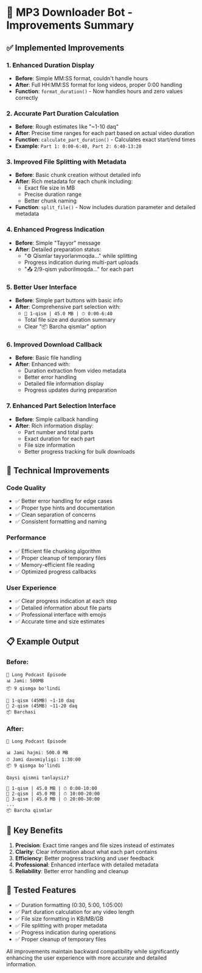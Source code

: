 # 🎵 MP3 Downloader Bot - Improvements Summary

## ✅ Implemented Improvements

### 1. **Enhanced Duration Display**
- **Before**: Simple MM:SS format, couldn't handle hours
- **After**: Full HH:MM:SS format for long videos, proper 0:00 handling
- **Function**: `format_duration()` - Now handles hours and zero values correctly

### 2. **Accurate Part Duration Calculation**
- **Before**: Rough estimates like "~1-10 daq"
- **After**: Precise time ranges for each part based on actual video duration
- **Function**: `calculate_part_duration()` - Calculates exact start/end times
- **Example**: `Part 1: 0:00-6:40, Part 2: 6:40-13:20`

### 3. **Improved File Splitting with Metadata**
- **Before**: Basic chunk creation without detailed info
- **After**: Rich metadata for each chunk including:
  - Exact file size in MB
  - Precise duration range
  - Better chunk naming
- **Function**: `split_file()` - Now includes duration parameter and detailed metadata

### 4. **Enhanced Progress Indication**
- **Before**: Simple "Tayyor" message
- **After**: Detailed preparation status:
  - "⚙️ Qismlar tayyorlanmoqda..." while splitting
  - Progress indication during multi-part uploads
  - "📤 2/9-qism yuborilmoqda..." for each part

### 5. **Better User Interface**
- **Before**: Simple part buttons with basic info
- **After**: Comprehensive part selection with:
  - `📀 1-qism | 45.0 MB | ⏱ 0:00-6:40`
  - Total file size and duration summary
  - Clear "📦 Barcha qismlar" option

### 6. **Improved Download Callback**
- **Before**: Basic file handling
- **After**: Enhanced with:
  - Duration extraction from video metadata
  - Better error handling
  - Detailed file information display
  - Progress updates during preparation

### 7. **Enhanced Part Selection Interface**
- **Before**: Simple callback handling
- **After**: Rich information display:
  - Part number and total parts
  - Exact duration for each part
  - File size information
  - Better progress tracking for bulk downloads

## 🔧 Technical Improvements

### Code Quality
- ✅ Better error handling for edge cases
- ✅ Proper type hints and documentation
- ✅ Clean separation of concerns
- ✅ Consistent formatting and naming

### Performance
- ✅ Efficient file chunking algorithm
- ✅ Proper cleanup of temporary files
- ✅ Memory-efficient file reading
- ✅ Optimized progress callbacks

### User Experience
- ✅ Clear progress indication at each step
- ✅ Detailed information about file parts
- ✅ Professional interface with emojis
- ✅ Accurate time and size estimates

## 📋 Example Output

### Before:
```
🎵 Long Podcast Episode
📊 Jami: 500MB
📦 9 qismga bo'lindi

📀 1-qism (45MB) ~1-10 daq
📀 2-qism (45MB) ~11-20 daq
📦 Barchasi
```

### After:
```
🎵 Long Podcast Episode

📊 Jami hajmi: 500.0 MB
⏱ Jami davomiyligi: 1:30:00
📦 9 qismga bo'lindi

Qaysi qismni tanlaysiz?

📀 1-qism | 45.0 MB | ⏱ 0:00-10:00
📀 2-qism | 45.0 MB | ⏱ 10:00-20:00
📀 3-qism | 45.0 MB | ⏱ 20:00-30:00
...
📦 Barcha qismlar
```

## 🚀 Key Benefits

1. **Precision**: Exact time ranges and file sizes instead of estimates
2. **Clarity**: Clear information about what each part contains
3. **Efficiency**: Better progress tracking and user feedback
4. **Professional**: Enhanced interface with detailed metadata
5. **Reliability**: Better error handling and cleanup

## 🧪 Tested Features

- ✅ Duration formatting (0:30, 5:00, 1:05:00)
- ✅ Part duration calculation for any video length
- ✅ File size formatting in KB/MB/GB
- ✅ File splitting with proper metadata
- ✅ Progress indication during operations
- ✅ Proper cleanup of temporary files

All improvements maintain backward compatibility while significantly enhancing the user experience with more accurate and detailed information.